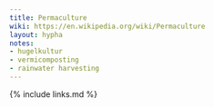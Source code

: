 ```yaml
---
title: Permaculture
wiki: https://en.wikipedia.org/wiki/Permaculture
layout: hypha
notes:
- hugelkultur
- vermicomposting
- rainwater harvesting
---
```



{% include links.md %}